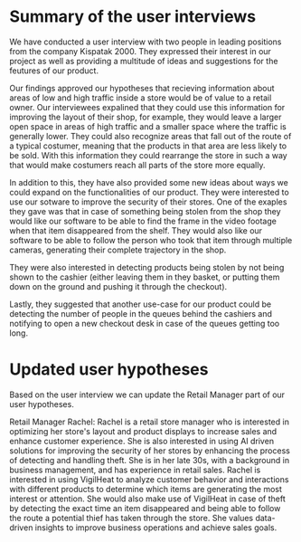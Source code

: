# Summary of the user interviews
We have conducted a user interview with two people in leading positions from the company Kispatak 2000. They expressed their interest in our project as well as providing a multitude of ideas and suggestions for the feutures of our product.

Our findings approved our hypotheses that recieving information about areas of low and high traffic inside a store would be of value to a retail owner. Our interviewees expalined that they could use this information for improving the layout of their shop, for example, they would leave a larger open space in areas of high traffic and a smaller space where the traffic is generally lower. They could also recognize areas that fall out of the route of a typical costumer, meaning that the products in that area are less likely to be sold. With this information they could rearrange the store in such a way that would make costumers reach all parts of the store more equally.

In addition to this, they have also provided some new ideas about ways we could expand on the functionalities of our product. They were interested to use our sotware to improve the security of their stores. One of the exaples they gave was that in case of something being stolen from the shop they would like our software to be able to find the frame in the video footage when that item disappeared from the shelf. They would also like our software to be able to follow the person who took that item through multiple cameras, generating their complete trajectory in the shop.

They were also interested in detecting products being stolen by not being shown to the cashier (either leaving them in they basket, or putting them down on the ground and pushing it through the checkout).

Lastly, they suggested that another use-case for our product could be detecting the number of people in the queues behind the cashiers and notifying to open a new checkout desk in case of the queues getting too long.

# Updated user hypotheses
Based on the user interview we can update the Retail Manager part of our user hypotheses.

Retail Manager Rachel: Rachel is a retail store manager who is interested in optimizing her store's layout and product displays to increase sales and enhance customer experience. She is also interested in using AI driven solutions for improving the security of her stores by enhancing the process of detecting and handling theft. She is in her late 30s, with a background in business management, and has experience in retail sales. Rachel is interested in using VigilHeat to analyze customer behavior and interactions with different products to determine which items are generating the most interest or attention. She would also make use of VigilHeat in case of theft by detecting the exact time an item disappeared and being able to follow the route a potential thief has taken through the store. She values data-driven insights to improve business operations and achieve sales goals.
